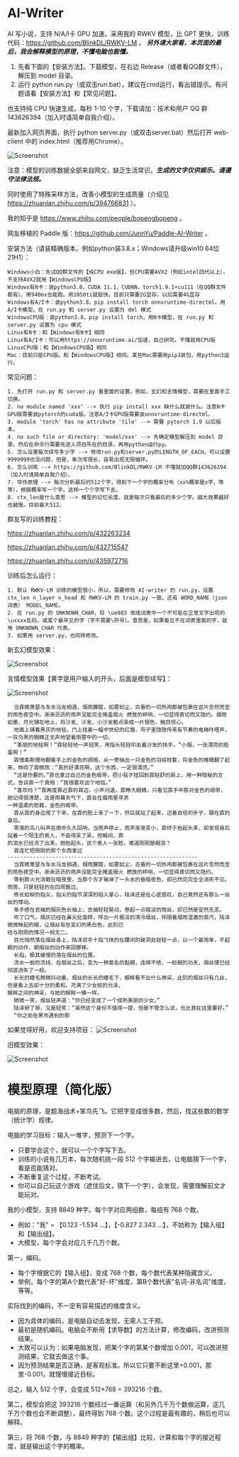 # AI-Writer
AI 写小说，支持 N/A/I卡 GPU 加速。采用我的 RWKV 模型，比 GPT 更快，训练代码：https://github.com/BlinkDL/RWKV-LM 。
***另外请大家看，本页面的最后，我会解释模型的原理，不懂电脑也能懂。***

1. 先看下面的【安装方法】。下载模型，在右边 Release（或者看QQ群文件），解压到 model 目录。
2. 运行 python run.py（或双击run.bat），建议在cmd运行，看出错提示。有问题请看【安装方法】和【常见问题】。

也支持纯 CPU 快速生成，每秒 1-10 个字，下载请加：技术和用户 QQ 群 143626394（加入时请简单自我介绍）。

最新加入网页界面，执行 python server.py（或双击server.bat）然后打开 web-client 中的 index.html（推荐用Chrome）。

![Screenshot](server.jpg)

注意：模型的训练数据全部来自网文，缺乏生活常识。***生成的文字仅供娱乐。请遵守法律法规。***

同时使用了特殊采样方法，改善小模型的生成质量（介绍见 https://zhuanlan.zhihu.com/p/394766831 ）。

我的知乎是 https://www.zhihu.com/people/bopengbopeng 。

网友移植的 Paddle 版：https://github.com/JunnYu/Paddle-AI-Writer 。

安装方法（请装精确版本。例如python装3.8.x；Windows请升级win10 64位21H1）：
```
Windows小白：先试QQ群文件的【纯CPU exe版】，但CPU需要AVX2（例如intel四代以上），不支持AVX2就用【WindowsCPU版】
Windows有N卡：装python3.8，CUDA 11.1，CUDNN，torch1.9.1+cu111（在QQ群文件都有）。用940mx也能跑。用1050ti就挺快。目前只需要2G显存，以后需要4G显存
Windows有A/I卡：装python3.8，pip install torch onnxruntime-directml。用A/I卡模型。在 run.py 和 server.py 设置为 dml 模式
WindowsCPU版：装python3.8，pip install torch，用N卡模型。在 run.py 和 server.py 设置为 cpu 模式
Linux有N卡：和【Windows有N卡】相同
Linux有A/I卡：可以用https://onnxruntime.ai/加速，自己研究。不懂就用CPU版
LinuxCPU版：和【WindowsCPU版】相同
Mac：目前只能CPU版。和【WindowsCPU版】相同。某些Mac需要用pip3装包，用python3运行。
```
常见问题：
```
1. 先打开 run.py 和 server.py 看里面的设置。例如，玄幻和言情模型，需要在里面手工切换。
2. no module named 'xxx' --> 执行 pip install xxx 缺什么就装什么。注意N卡GPU版需要装pytorch的cuda版。注意A/I卡GPU版需要装onnxruntime-directml。
3. module 'torch' has no attribute 'tile' --> 需要 pytorch 1.9 以后版本。
4. no such file or directory: 'model/xxx' --> 先确定模型解压到 model 目录。然后在命令行需要先进入项目所在的目录，再用python运行py。
5. 怎么设置每次续写多少字 --> 修改run.py和server.py的LENGTH_OF_EACH。可以设置9999999也没问题，但是，单次写很长，容易出现无限循环。
6. 怎么训练 --> https://github.com/BlinkDL/RWKV-LM 不懂就加QQ群143626394（加入时请简单自我介绍）。
7. 写作原理 --> 每次分析最后的512个字，得到下一个字的概率分布（xx%概率是x字，等等），根据概率写一个字。这样一个个字写下去。
8. ctx_len是什么意思 --> 模型的记忆长度，就是每次只看最后的多少个字。越大效果越好也越慢。目前最大512。
```
群友写的训练教程：

https://zhuanlan.zhihu.com/p/432263234

https://zhuanlan.zhihu.com/p/432715547

https://zhuanlan.zhihu.com/p/435972716

训练后怎么运行：
```
1. 默认 RWKV-LM 训练的模型很小，所以，需要修改 AI-writer 的 run.py，设置 ctx_len n_layer n_head 和 RWKV-LM 的 train.py 一致。还有 WORD_NAME（json词表） MODEL_NAME。
2. 在 run.py 的 UNKNOWN_CHAR，将 \ue083 改成词表中一个不可能在正常文字出现的\uxxxx乱码，或某个最罕见的字（字不需要\符号）。意思是，如果看见不在词表里面的字，就用 UNKNOWN_CHAR 代表。
3. 如果用 server.py，也同样修改。
```

新玄幻模型效果：

![Screenshot](AI-Writer.jpg)

言情模型效果【黄字是用户输入的开头，后面是模型续写】：

![Screenshot](AI-writer-yq.png)

```
  当霏微萧瑟与车水马龙相遇，烟雨朦胧，如雾如尘，古巷的一切热闹都被包裹在这片忽然而至的雨色夜空中。淅淅沥沥的雨声没能完全掩盖烟火 燃放的砰响，一切显得真切而又隐约。烟雨如墨，月光铺在地上，将沙发、沙发、小沙发都点染成一片银色，触目惊心。
  地面上铺着黑灰的地毯，门上挂着一幅中世纪的红旗，帘子里隐隐传来有节奏的电梯咔嗒声，一双乌黑的眼睛正无声地望着雨雾中的一切。
  “美丽的地毯啊！”霏轻轻地一声轻笑，用指头轻轻叩击着沙发的扶手，“小烟，一张漂亮的脸蛋啊！”
  霏慢条斯理地翻着手上的金色的绸缎，从一旁抽出一只金色的羽绒枕套，将金色的帷幔翻了起来，伸向了霏微雨：“真的好漂亮啊，这个东西，一定很漂亮。”
  “这是你要的。”霏也拿过自己的金色缎带，把小毯子挂回到霏轻舒的肩上，用一种隐秘的方式，告诉霏一个真相：“我很喜欢这个地毯。”
  “喜欢吗？”霏再度靠近霏的耳边，小声问道。霏睁大眼睛，只看见霏手中那对金色的缎带，她记得很清楚，这是雨幕天气下，霏会在烟雨里寻求
一种温柔的慰藉，金色的缎带。
  霏从霏的身边爬了下来，在霏的脸上亲了一下，然后就站了起来，迈着自信的步子，跟在霏的身后。
  零落的鸟儿叫声在雨中久久回响，当雨声停止，雨声渐渐变小，霏终于抬起头来，却发现身后站着一个陌生的男人，不由得呆了呆，但瞬间，霏
的泪水已经流了出来，她抬起头，这个男人一张脸，难道刚刚是眼泪？
  霏连忙把刚刚的那个东西拿过
------------------------------------------------------------
  当霏微萧瑟与车水马龙相遇，烟雨朦胧，如雾如尘，古巷的一切热闹都被包裹在这片忽然而至的雨色夜空中。淅淅沥沥的雨声没能完全掩盖烟火 燃放的砰响，一切显得真切而又隐约。
  等到那火光消散在暗夜里，当那个方才被淋了一头水的昏暗夜色，却已然完完全全消失不见。雨势，只是轻轻的在四周飘过。
  修长如柳的指尖，指尖的指节深深的陷入掌心，陆泽还是在心底感叹，自己竟然还有那么一丝丝的悸动。
  单手搭在衣袖的烟灰色长袖上，衣袖轻轻晃动，卷起一点暗淡的雨丝，却已然是安然无恙。
  吹了口气，烟灰已经在鼻尖处旋转，呼出一片极淡的清冷烟丝，伴随着烟雨湿漉的蒸汽，陆泽微微眯起的眼，让烟丝有些变幻的黑白色，此刻已
经与刚刚的情况一般无二。
  目光悄然落在烟丝身上，陆泽双手十指飞快的在腰间的破洞处轻轻一点，以一个最简单，不起眼的动作，朝烟丝的动作来回挪移。
  长指，极其缓慢的落在烟丝的位置。
  流水一般的流线，在烟丝之后，变为一种莫名的黏稠，连绵不绝，一眨眼的功夫，烟丝便已经彻底消失了一般。
  长长的睫毛微微抖动着，烟丝的长长的睫毛下，眼眸看不出什么神采，此刻的烟丝只有几丝，但是看上去却十分的柔和，充满了少女般的光泽，
眼眸之间的神采，与她的眼眸一模一样。
  微微一笑，烟丝轻声道：“你已经变成了一个成熟美丽的少女。”
  陆泽顿了顿，又是轻笑：“虽然这个身份不值得一提，但是不管怎么说，也比我在这里要好。”
  “你之前在黑市遇到的那
```

如果觉得好用，欢迎支持项目：
![Screenshot](alipay.png)

旧模型效果：

![Screenshot](AI-Writer.gif)

# 模型原理（简化版）

电脑的原理，是题海战术+笨鸟先飞。它把字变成很多数，然后，找这些数的数学（统计学）规律。

电脑的学习目标：输入一堆字，预测下一个字。
* 只要学会这个，就可以一个个字写下去。
* 训练的小说有几万本，每次随机挑一段 512 个字输进去，让电脑猜下一个字，看是否能猜对。
* 不断重复这个过程，不断考试。
* 你可以自己玩这个游戏（遮住后文，猜下一个字），会发现，需要理解前文才能玩对。

我的小模型，支持 8849 种字。每个字对应两组数，每组有 768 个数。
* 例如："我" = 【0.123 -1.534 ...】，【-0.827 2.343 ...】，不妨称为【输入组】和【输出组】。
* 大模型，每个字会对应几千几万个数。

第一，编码。
* 每个字根据它的【输入组】，变成 768 个数，每个数代表某种隐藏含义。
* 举例，每个字的第A个数代表"好-坏"维度，第B个数代表"名词-非名词"维度，等等。

实际找到的编码，不一定有容易描述的维度含义。
* 因为具体的编码，是电脑自动去发现，无需人工干预。
* 最初是随机编码。电脑会不断用【求导数】的方法计算，修改编码，改进预测结果。
* 大致可以认为：如果电脑发现，把某个字的第某个数增加 0.001，可以改进预测结果，它就去做这个事。
* 因为预测结果是否正确，是客观标准。所以它只要不断这里+0.001，那里-0.001，就慢慢接近目标。

总之，输入 512 个字，会变成 512*768 =  393216 个数。

第二，模型会把这 393216 个数经过一番运算（和另外几千万个数做运算，这几千万个数也会不断调整），最终得到 768 个数。这个过程是最有趣的，稍后也可以解释。

第三，将 768 个数，与 8849 种字的【输出组】比较，计算和每个字的接近程度，就是输出这个字的概率。
